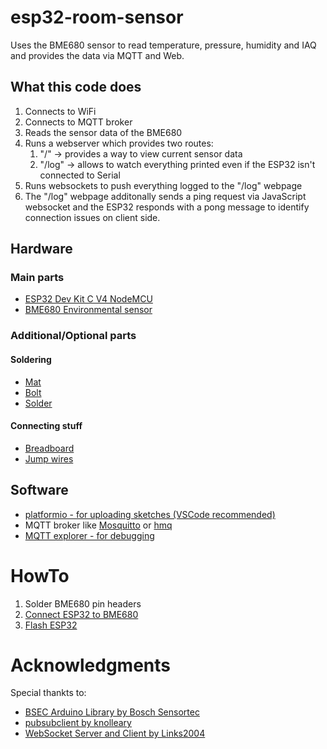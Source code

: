 # esp32-room-sensor

Uses the BME680 sensor to read temperature, pressure, humidity and IAQ and provides the data via MQTT and Web.

## What this code does

1. Connects to WiFi
1. Connects to MQTT broker
1. Reads the sensor data of the BME680
1. Runs a webserver which provides two routes:
    1. "/" -> provides a way to view current sensor data
    1. "/log" -> allows to watch everything printed even if the ESP32 isn't connected to Serial
1. Runs websockets to push everything logged to the "/log" webpage
1. The "/log" webpage additonally sends a ping request via JavaScript websocket and the ESP32 responds with a pong message to identify connection issues on client side.


## Hardware

### Main parts

* [ESP32 Dev Kit C V4 NodeMCU](https://www.amazon.de/gp/product/B07Z83H831)
* [BME680 Environmental sensor](https://de.aliexpress.com/item/4001113450307.html)

### Additional/Optional parts

#### Soldering
* [Mat](https://www.amazon.de/gp/product/B07BXTFWV9)
* [Bolt](https://www.amazon.de/gp/product/B07G8CMMW5)
* [Solder](https://www.amazon.de/gp/product/B000V8JYP8)

#### Connecting stuff
* [Breadboard](https://www.amazon.de/gp/product/B01MCRZFE5)
* [Jump wires](https://www.amazon.de/dp/B07PRGFW5Z)


## Software
* [platformio - for uploading sketches (VSCode recommended)](https://platformio.org/)
* MQTT broker like [Mosquitto](https://mosquitto.org/) or [hmq](https://github.com/fhmq/hmq)
* [MQTT explorer - for debugging](https://mqtt-explorer.com/)

# HowTo

1. Solder BME680 pin headers
1. [Connect ESP32 to BME680](doc/Wiring.md)
1. [Flash ESP32](doc/Flashing.md)

# Acknowledgments
Special thankts to:
* [BSEC Arduino Library by Bosch Sensortec](https://github.com/BoschSensortec/BSEC-Arduino-library)
* [pubsubclient by knolleary](https://github.com/knolleary/pubsubclient)
* [WebSocket Server and Client by Links2004](https://github.com/Links2004/arduinoWebSockets)
